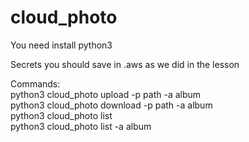 # cloud_photo  
  
You need install python3  

Secrets you should save in .aws as we did in the lesson
  
Commands:  
python3 cloud_photo upload -p path -a album  
python3 cloud_photo download -p path -a album  
python3 cloud_photo list  
python3 cloud_photo list -a album  
